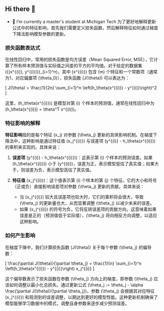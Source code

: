 ## Hi there 👋

- 🔭 I’m currently a master's student at Michigan Tech
  为了更好地解释更新公式中的特征影响，首先我们需要定义损失函数，然后解释特征如何通过梯度下降法影响模型参数的更新。

### 损失函数表达式

在线性回归中，常用的损失函数是均方误差（Mean Squared Error, MSE），它计算了所有样本预测值与实际值之间差的平方的平均值。对于给定的数据集 \(\{(x^{(i)}, y^{(i)})\}_{i=1}^n\)，其中 \(x^{(i)}\) 包含 \(m\) 个特征和一个常数项（通常为1，对应偏置项 \(\theta_0\)），损失函数 \(J(\theta)\) 可以表达为：

\[ J(\theta) = \frac{1}{2n} \sum_{i=1}^n \left(h_\theta(x^{(i)}) - y^{(i)}\right)^2 \]

这里，\(h_\theta(x^{(i)})\) 是模型对第 \(i\) 个样本的预测值，通常在线性回归中为 \(h_\theta(x^{(i)}) = \theta^T x^{(i)}\)。

### 特征影响的解释

**特征影响**指的是每个特征 \(x_j\) 对参数 \(\theta_j\) 更新的具体影响机制。在梯度下降法中，这种影响是通过特征值 \(x_j^{(i)}\) 与误差项 \(y^{(i)} - h_\theta(x^{(i)})\) 的乘积来实现的。具体来说：

1. **误差项** \(y^{(i)} - h_\theta(x^{(i)})\)：这表示第 \(i\) 个样本的预测误差。如果 \(h_\theta(x^{(i)})\) 小于 \(y^{(i)}\)，误差为正，表示模型低估了真实值；如果大于，则误差为负，表示模型高估了真实值。

2. **特征值** \(x_j^{(i)}\)：这个值表示第 \(i\) 个样本的第 \(j\) 个特征。它的大小和符号（正或负）直接影响误差项对参数 \(\theta_j\) 更新的贡献。具体来说：

   - 当 \(x_j^{(i)}\) 较大且误差项也较大时，它们的乘积将会很大，导致 \(\theta_j\) 的更新量也大，从而显著调整 \(\theta_j\) 以减少未来的误差。
   - 如果 \(x_j^{(i)}\) 的符号为负，它将反转误差项的贡献方向，这意味着如果误差是正的（预测值低于实际值），\(\theta_j\) 将向相反方向调整，以适应这种影响。

### 如何产生影响

在梯度下降中，我们计算损失函数 \(J(\theta)\) 关于每个参数 \(\theta_j\) 的偏导数：

\[ \frac{\partial J(\theta)}{\partial \theta_j} = \frac{1}{n} \sum_{i=1}^n \left(h_\theta(x^{(i)}) - y^{(i)}\right) x_j^{(i)} \]

这个偏导数表示了损失函数在参数 \(\theta_j\) 方向上的梯度，即参数 \(\theta_j\) 应该如何调整以最小化总损失。通过更新公式 \(\theta_j := \theta_j - \alpha \frac{\partial J(\theta)}{\partial \theta_j}\)，参数 \(\theta_j\) 会根据其对应特征 \(x_j^{(i)}\) 和观测到的误差调整，以期达到更好的模型性能。这种更新机制确保了模型能够学习数据中的模式，调整自身参数来逐步减少预测误差。
<!--

Here are some ideas to get you started:

- 🔭 I’m currently working on ...
- 🌱 I’m currently learning ...
- 👯 I’m looking to collaborate on ...
- 🤔 I’m looking for help with ...
- 💬 Ask me about ...
- 📫 How to reach me: ...
- 😄 Pronouns: ...
- ⚡ Fun fact: ...
-->
